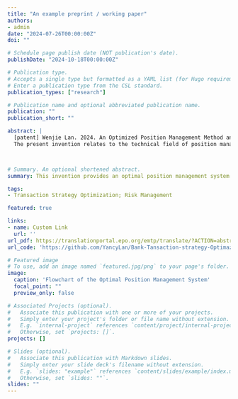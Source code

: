 ```yaml
---
title: "An example preprint / working paper"
authors:
- admin
date: "2024-07-26T00:00:00Z"
doi: ""

# Schedule page publish date (NOT publication's date).
publishDate: "2024-10-18T00:00:00Z"

# Publication type.
# Accepts a single type but formatted as a YAML list (for Hugo requirements).
# Enter a publication type from the CSL standard.
publication_types: ["research"]

# Publication name and optional abbreviated publication name.
publication: ""
publication_short: ""

abstract: |
  [patent] Wenjie Lan. 2024. An Optimized Position Management Method and System. CN118799048A, filed July 26, 2024, and published October 18, 2024.   
  The present invention relates to the technical field of position management, and in particular to an optimal position management method and system, comprising a service end, a management end, and a transaction end. The service end comprises a data acquisition module, an indicator processing module, a transaction strategy generation module, a sending module, a processing module, and a real-time monitoring module. The sending module sends the generated optimal transaction strategy to the management end, which approves it, generates corresponding approval information, and returns it to the service end. The processing module identifies the approval information and approved optimal transaction strategy, sending the strategy to the transaction end, which executes corresponding transactions. The real-time monitoring module monitors the transaction operations in real time and issues an alarm if any irrational operations are detected.



# Summary. An optional shortened abstract.
summary: This invention provides an optimal position management system comprising service, management, and transaction ends, enabling real-time strategy generation, approval, execution, and monitoring to ensure efficient and secure transaction operations with alarm mechanisms for irregularities.

tags:
- Transaction Strategy Optimization; Risk Management

featured: true

links:
- name: Custom Link
  url: ''
url_pdf: https://translationportal.epo.org/emtp/translate/?ACTION=abstract-retrieval&COUNTRY=CN&ENGINE=google&FORMAT=docdb&KIND=A&LOCALE=en_EP&NUMBER=118799048&SRCLANG=zh&TRGLANG=en
url_code: 'https://github.com/YancyLan/Bank-Tansaction-strategy-Optimazation'

# Featured image
# To use, add an image named `featured.jpg/png` to your page's folder. 
image:
  caption: 'Flowchart of the Optimal Position Management System'
  focal_point: ""
  preview_only: false

# Associated Projects (optional).
#   Associate this publication with one or more of your projects.
#   Simply enter your project's folder or file name without extension.
#   E.g. `internal-project` references `content/project/internal-project/index.md`.
#   Otherwise, set `projects: []`.
projects: []

# Slides (optional).
#   Associate this publication with Markdown slides.
#   Simply enter your slide deck's filename without extension.
#   E.g. `slides: "example"` references `content/slides/example/index.md`.
#   Otherwise, set `slides: ""`.
slides: ""
---
```


